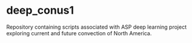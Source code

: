 # deep_conus1
Repository containing scripts associated with ASP deep learning project exploring current and future convection of North America.
